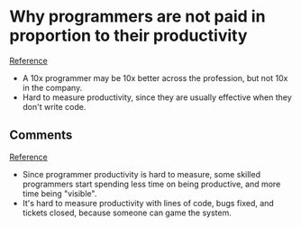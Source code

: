 # Why programmers are not paid in proportion to their productivity
[Reference](https://www.johndcook.com/blog/2009/12/23/why-programmers-are-not-paid-in-proportion-to-their-productivity/)

- A 10x programmer may be 10x better across the profession, but not 10x in the company.
- Hard to measure productivity, since they are usually effective when they don't write code.

## Comments
[Reference](https://www.reddit.com/r/programming/comments/8e2w7y/why_programmers_are_not_paid_in_proportion_to/)

- Since programmer productivity is hard to measure, some skilled programmers start spending less time on being productive, and more time being "visible".
- It's hard to measure productivity with lines of code, bugs fixed, and tickets closed, because someone can game the system.
